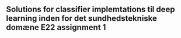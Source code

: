 ## Solutions for classifier implemtations til deep learning inden for det sundhedstekniske domæne E22 assignment 1
